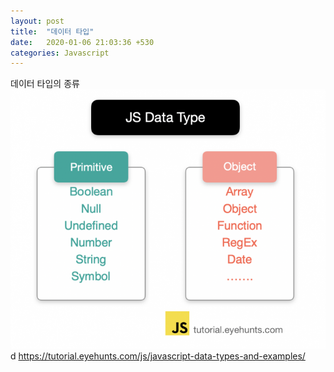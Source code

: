 ```yaml
---
layout: post
title:  "데이터 타입"
date:   2020-01-06 21:03:36 +530
categories: Javascript
---
```


데이터 타입의 종류   
![Alt text](../img/dataType.png)   
d
https://tutorial.eyehunts.com/js/javascript-data-types-and-examples/